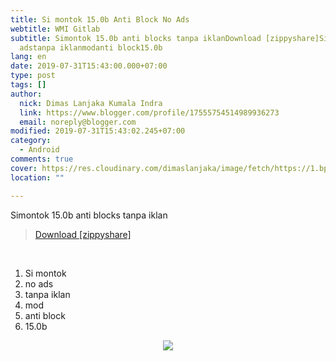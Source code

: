 ```yaml
---
title: Si montok 15.0b Anti Block No Ads
webtitle: WMI Gitlab
subtitle: Simontok 15.0b anti blocks tanpa iklanDownload [zippyshare]Si montokno
  adstanpa iklanmodanti block15.0b
lang: en
date: 2019-07-31T15:43:00.000+07:00
type: post
tags: []
author:
  nick: Dimas Lanjaka Kumala Indra
  link: https://www.blogger.com/profile/17555754514989936273
  email: noreply@blogger.com
modified: 2019-07-31T15:43:02.245+07:00
category:
  - Android
comments: true
cover: https://res.cloudinary.com/dimaslanjaka/image/fetch/https://1.bp.blogspot.com/-KpglWEBljLY/XMevpDPyhkI/AAAAAAAABZw/iCCyiwjIMOsP_geq81zpicf0nm_zceNdgCEwYBhgL/w585/simontok.jpg
location: ""

---
```


<div dir="ltr" style="text-align: left;" trbidi="on">Simontok 15.0b anti blocks tanpa iklan<br><blockquote class="tr_bq"><a href="https://www2.zippyshare.com/v/IrbdO73G/file.html" rel="noopener noreferer nofollow" target="_blank">Download [zippyshare]</a></blockquote><br><ol style="text-align: left;"><li>Si montok</li><li>no ads</li><li>tanpa iklan</li><li>mod</li><li>anti block</li><li>15.0b</li></ol></div><div class="separator" style="clear: both; text-align: center;"><a href="https://res.cloudinary.com/dimaslanjaka/image/fetch/https://1.bp.blogspot.com/-KpglWEBljLY/XMevpDPyhkI/AAAAAAAABZw/iCCyiwjIMOsP_geq81zpicf0nm_zceNdgCEwYBhgL/w585/simontok.jpg" imageanchor="1" style="margin-left: 1em; margin-right: 1em;" rel="noopener noreferer nofollow"><img border="0" src="https://res.cloudinary.com/dimaslanjaka/image/fetch/https://1.bp.blogspot.com/-KpglWEBljLY/XMevpDPyhkI/AAAAAAAABZw/iCCyiwjIMOsP_geq81zpicf0nm_zceNdgCEwYBhgL/w585/simontok.jpg" data-original-width="585" data-original-height="585"></a></div>